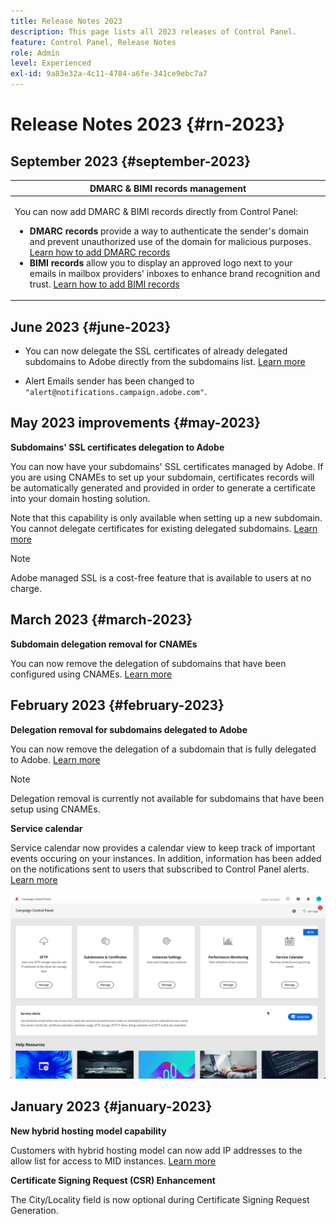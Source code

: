 ```yaml
---
title: Release Notes 2023
description: This page lists all 2023 releases of Control Panel.
feature: Control Panel, Release Notes
role: Admin
level: Experienced
exl-id: 9a83e32a-4c11-4784-a6fe-341ce9ebc7a7
---
```

# Release Notes 2023 {#rn-2023}

## September 2023 {#september-2023}

<table>
<thead>
<tr>
<th><strong>DMARC & BIMI records management</strong><br/></th>
</tr>
</thead>
<tbody>
<tr>
<td>
<p><p>You can now add DMARC & BIMI records directly from Control Panel:

<ul><li><strong>DMARC records</strong> provide a way to authenticate the sender's domain and prevent unauthorized use of the domain for malicious purposes. <a href="../subdomains-certificates/using/dmarc.md">Learn how to add DMARC records</a></li>
<li><strong>BIMI records</strong> allow you to display an approved logo next to your emails in mailbox providers' inboxes to enhance brand recognition and trust. <a href="../subdomains-certificates/using/bimi.md">Learn how to add BIMI records</a></li></ul>
</td>
</tr>
</tbody>
</table>

## June 2023 {#june-2023}

* You can now delegate the SSL certificates of already delegated subdomains to Adobe directly from the subdomains list. [Learn more](../subdomains-certificates/using/delegate-ssl.md)

* Alert Emails sender has been changed to `"alert@notifications.campaign.adobe.com"`.

## May 2023 improvements {#may-2023}

**Subdomains' SSL certificates delegation to Adobe**

You can now have your subdomains' SSL certificates managed by Adobe. If you are using CNAMEs to set up your subdomain, certificates records will be automatically generated and provided in order to generate a certificate into your domain hosting solution.

Note that this capability is only available when setting up a new subdomain. You cannot delegate certificates for existing delegated subdomains. [Learn more](../subdomains-certificates/using/setting-up-new-subdomain.md)

>[!NOTE]
>
>Adobe managed SSL is a cost-free feature that is available to users at no charge.

## March 2023 {#march-2023}

**Subdomain delegation removal for CNAMEs**

You can now remove the delegation of subdomains that have been configured using CNAMEs. [Learn more](../subdomains-certificates/using/remove-delegated-subdomains.md)

## February 2023 {#february-2023}

**Delegation removal for subdomains delegated to Adobe**

You can now remove the delegation of a subdomain that is fully delegated to Adobe. [Learn more](../subdomains-certificates/using/remove-delegated-subdomains.md)

>[!NOTE]
>
>Delegation removal is currently not available for subdomains that have been setup using CNAMEs.

**Service calendar**

Service calendar now provides a calendar view to keep track of important events occuring on your instances. In addition, information has been added on the notifications sent to users that subscribed to Control Panel alerts. [Learn more](../service-events/service-events.md)

![](assets/do-not-localize/gif-calendar.gif)

## January 2023 {#january-2023}

**New hybrid hosting model capability**

Customers with hybrid hosting model can now add IP addresses to the allow list for access to MID instances. [Learn more](../instances-settings/using/ip-allow-listing-instance-access.md)

**Certificate Signing Request (CSR) Enhancement**

The City/Locality field is now optional during Certificate Signing Request Generation.
